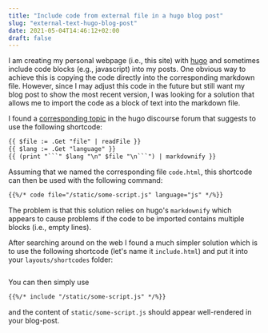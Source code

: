 ```yaml
---
title: "Include code from external file in a hugo blog post"
slug: "external-text-hugo-blog-post"
date: 2021-05-04T14:46:12+02:00
draft: false
---
```


I am creating my personal webpage (i.e., this site) with [hugo](https://gohugo.io/) and sometimes include code blocks (e.g., javascript) into my posts. One obvious way to achieve this is copying the code directly into the corresponding markdown file. However, since I may adjust this code in the future but still want my blog post to show the most recent version, I was looking for a solution that allows me to import the code as a block of text into the markdown file.

I found a [corresponding topic](https://discourse.gohugo.io/t/include-external-code-to-posts/1379) in the hugo discourse forum that suggests to use the following shortcode:

```html
{{ $file := .Get "file" | readFile }}
{{ $lang := .Get "language" }}
{{ (print "```" $lang "\n" $file "\n```") | markdownify }}
```
Assuming that we named the corresponding file `code.html`, this shortcode can then be used with the following command:
```html
{{%/* code file="/static/some-script.js" language="js" */%}}
```
The problem is that this solution relies on hugo's `markdownify` which appears to cause problems if the code to be imported contains multiple blocks (i.e., empty lines).

After searching around on the web I found a much simpler solution which is to use the following shortcode (let's name it `include.html`) and put it into your `layouts/shortcodes` folder:
```html {{% include "/layouts/shortcodes/include.html" %}}
```
You can then simply use
```html
{{%/* include "/static/some-script.js" */%}}
```
and the content of `static/some-script.js` should appear well-rendered in your blog-post.







